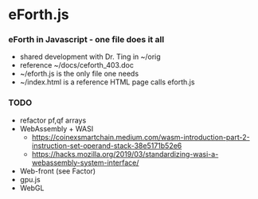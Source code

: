 # eForth.js
### eForth in Javascript - one file does it all
* shared development with Dr. Ting in ~/orig
* reference ~/docs/ceforth_403.doc
* ~/eforth.js is the only file one needs
* ~/index.html is a reference HTML page calls eforth.js

### TODO
* refactor pf,qf arrays
* WebAssembly + WASI
  + https://coinexsmartchain.medium.com/wasm-introduction-part-2-instruction-set-operand-stack-38e5171b52e6
  + https://hacks.mozilla.org/2019/03/standardizing-wasi-a-webassembly-system-interface/
* Web-front (see Factor)
* gpu.js
* WebGL

